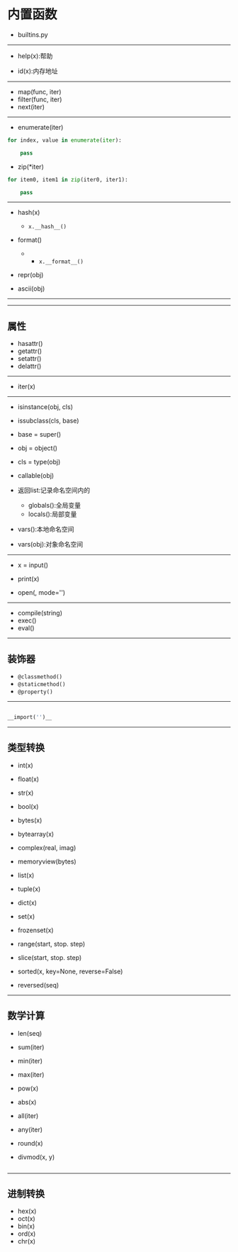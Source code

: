 # 内置函数

- builtins.py


---


- help(x):帮助


- id(x):内存地址



---
- map(func, iter)
- filter(func, iter)
- next(iter)




---
- enumerate(iter)
```py
for index, value in enumerate(iter):

    pass

```

- zip(*iter)
```py
for item0, item1 in zip(iter0, iter1):

    pass

```


---
- hash(x)
    - `x.__hash__()`

- format()
    - - `x.__format__()`



- repr(obj)
- ascii(obj)


---



---
## 属性
- hasattr()
- getattr()
- setattr()
- delattr()

---

- iter(x)


---
- isinstance(obj, cls)
- issubclass(cls, base)

- base = super()
- obj = object()
- cls = type(obj)

- callable(obj)

- 返回list:记录命名空间内的
    - globals():全局变量
    - locals():局部变量

- vars():本地命名空间
- vars(obj):对象命名空间

---
- x = input()
- print(x)

- open(, mode='')

---

- compile(string)
- exec()
- eval()

---
## 装饰器

- `@classmethod()`
- `@staticmethod()`
- `@property()`

---
```py

__import('')__

```

---
## 类型转换

- int(x)
- float(x)
- str(x)
- bool(x)
- bytes(x)
- bytearray(x)
- complex(real, imag)

- memoryview(bytes)

- list(x)
- tuple(x)
- dict(x)
- set(x)

- frozenset(x)

- range(start, stop. step)

- slice(start, stop. step)
- sorted(x, key=None, reverse=False)
- reversed(seq)

---
## 数学计算

- len(seq)
- sum(iter)

- min(iter)
- max(iter)

- pow(x)
- abs(x)

- all(iter)
- any(iter)

- round(x)


- divmod(x, y)
```py

```





---
## 进制转换
- hex(x)
- oct(x)
- bin(x)
- ord(x)
- chr(x)



